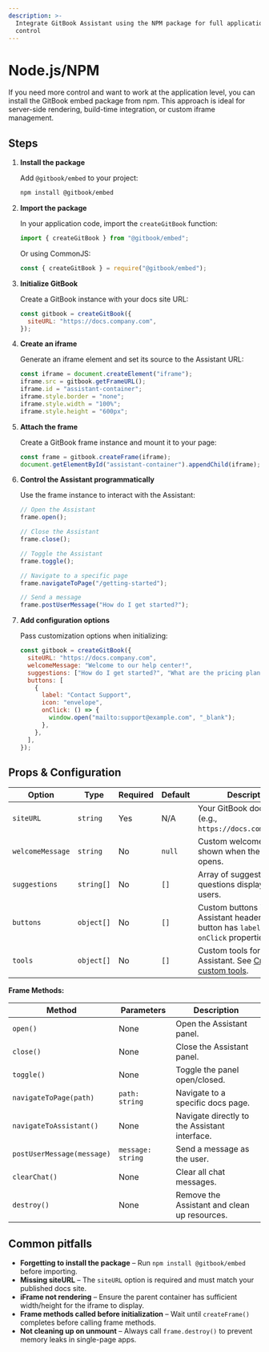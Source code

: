 ```yaml
---
description: >-
  Integrate GitBook Assistant using the NPM package for full application-level
  control
---
```


# Node.js/NPM

If you need more control and want to work at the application level, you can install the GitBook embed package from npm. This approach is ideal for server-side rendering, build-time integration, or custom iframe management.

## Steps

1.  **Install the package**

    Add `@gitbook/embed` to your project:

    ```bash
    npm install @gitbook/embed
    ```
2.  **Import the package**

    In your application code, import the `createGitBook` function:

    ```javascript
    import { createGitBook } from "@gitbook/embed";
    ```

    Or using CommonJS:

    ```javascript
    const { createGitBook } = require("@gitbook/embed");
    ```
3.  **Initialize GitBook**

    Create a GitBook instance with your docs site URL:

    ```javascript
    const gitbook = createGitBook({
      siteURL: "https://docs.company.com",
    });
    ```
4.  **Create an iframe**

    Generate an iframe element and set its source to the Assistant URL:

    ```javascript
    const iframe = document.createElement("iframe");
    iframe.src = gitbook.getFrameURL();
    iframe.id = "assistant-container";
    iframe.style.border = "none";
    iframe.style.width = "100%";
    iframe.style.height = "600px";
    ```
5.  **Attach the frame**

    Create a GitBook frame instance and mount it to your page:

    ```javascript
    const frame = gitbook.createFrame(iframe);
    document.getElementById("assistant-container").appendChild(iframe);
    ```
6.  **Control the Assistant programmatically**

    Use the frame instance to interact with the Assistant:

    ```javascript
    // Open the Assistant
    frame.open();

    // Close the Assistant
    frame.close();

    // Toggle the Assistant
    frame.toggle();

    // Navigate to a specific page
    frame.navigateToPage("/getting-started");

    // Send a message
    frame.postUserMessage("How do I get started?");
    ```
7.  **Add configuration options**

    Pass customization options when initializing:

    ```javascript
    const gitbook = createGitBook({
      siteURL: "https://docs.company.com",
      welcomeMessage: "Welcome to our help center!",
      suggestions: ["How do I get started?", "What are the pricing plans?"],
      buttons: [
        {
          label: "Contact Support",
          icon: "envelope",
          onClick: () => {
            window.open("mailto:support@example.com", "_blank");
          },
        },
      ],
    });
    ```

## Props & Configuration

| Option           | Type       | Required | Default | Description                                                                                             |
| ---------------- | ---------- | -------- | ------- | ------------------------------------------------------------------------------------------------------- |
| `siteURL`        | `string`   | Yes      | N/A     | Your GitBook docs site URL (e.g., `https://docs.company.com`).                                          |
| `welcomeMessage` | `string`   | No       | `null`  | Custom welcome message shown when the Assistant opens.                                                  |
| `suggestions`    | `string[]` | No       | `[]`    | Array of suggested questions displayed to users.                                                        |
| `buttons`        | `object[]` | No       | `[]`    | Custom buttons in the Assistant header. Each button has `label`, `icon`, and `onClick` properties.      |
| `tools`          | `object[]` | No       | `[]`    | Custom tools for the Assistant. See [Creating custom tools](../configuration/creating-custom-tools.md). |

**Frame Methods:**

| Method                     | Parameters        | Description                                   |
| -------------------------- | ----------------- | --------------------------------------------- |
| `open()`                   | None              | Open the Assistant panel.                     |
| `close()`                  | None              | Close the Assistant panel.                    |
| `toggle()`                 | None              | Toggle the panel open/closed.                 |
| `navigateToPage(path)`     | `path: string`    | Navigate to a specific docs page.             |
| `navigateToAssistant()`    | None              | Navigate directly to the Assistant interface. |
| `postUserMessage(message)` | `message: string` | Send a message as the user.                   |
| `clearChat()`              | None              | Clear all chat messages.                      |
| `destroy()`                | None              | Remove the Assistant and clean up resources.  |

## Common pitfalls

* **Forgetting to install the package** – Run `npm install @gitbook/embed` before importing.
* **Missing siteURL** – The `siteURL` option is required and must match your published docs site.
* **iFrame not rendering** – Ensure the parent container has sufficient width/height for the iframe to display.
* **Frame methods called before initialization** – Wait until `createFrame()` completes before calling frame methods.
* **Not cleaning up on unmount** – Always call `frame.destroy()` to prevent memory leaks in single-page apps.
